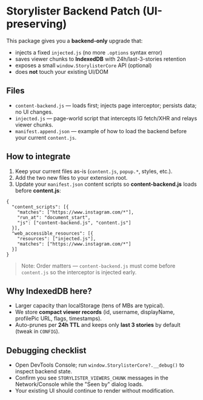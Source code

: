 # Storylister Backend Patch (UI-preserving)

This package gives you a **backend-only** upgrade that:
- injects a fixed `injected.js` (no more `.options` syntax error)
- saves viewer chunks to **IndexedDB** with 24h/last-3-stories retention
- exposes a small `window.StorylisterCore` API (optional)
- does **not** touch your existing UI/DOM

## Files

- `content-backend.js` — loads first; injects page interceptor; persists data; no UI changes.
- `injected.js` — page-world script that intercepts IG fetch/XHR and relays viewer chunks.
- `manifest.append.json` — example of how to load the backend before your current `content.js`.

## How to integrate

1) Keep your current files as-is (`content.js`, `popup.*`, styles, etc.).  
2) Add the two new files to your extension root.  
3) Update your `manifest.json` content scripts so **content-backend.js** loads before **content.js**:

```jsonc
{
  "content_scripts": [{
    "matches": ["https://www.instagram.com/*"],
    "run_at": "document_start",
    "js": ["content-backend.js", "content.js"]
  }],
  "web_accessible_resources": [{
    "resources": ["injected.js"],
    "matches": ["https://www.instagram.com/*"]
  }]
}
```

> Note: Order matters — `content-backend.js` must come before `content.js` so the interceptor is injected early.

## Why IndexedDB here?

- Larger capacity than localStorage (tens of MBs are typical).  
- We store **compact viewer records** (id, username, displayName, profilePic URL, flags, timestamps).  
- Auto-prunes per **24h TTL** and keeps only **last 3 stories** by default (tweak in `CONFIG`).

## Debugging checklist

- Open DevTools Console; run `window.StorylisterCore?.__debug()` to inspect backend state.  
- Confirm you see `STORYLISTER_VIEWERS_CHUNK` messages in the Network/Console while the "Seen by" dialog loads.  
- Your existing UI should continue to render without modification.

